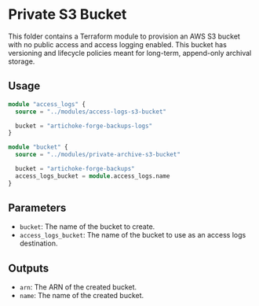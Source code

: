 # Private S3 Bucket

This folder contains a Terraform module to provision an AWS S3 bucket with no
public access and access logging enabled. This bucket has versioning and
lifecycle policies meant for long-term, append-only archival storage.

## Usage

```terraform
module "access_logs" {
  source = "../modules/access-logs-s3-bucket"

  bucket = "artichoke-forge-backups-logs"
}

module "bucket" {
  source = "../modules/private-archive-s3-bucket"

  bucket = "artichoke-forge-backups"
  access_logs_bucket = module.access_logs.name
}
```

## Parameters

- `bucket`: The name of the bucket to create.
- `access_logs_bucket`: The name of the bucket to use as an access logs
  destination.

## Outputs

- `arn`: The ARN of the created bucket.
- `name`: The name of the created bucket.
